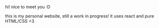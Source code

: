 hi! nice to meet you :D

this is my personal website, still a work in progress! it uses react and pure HTML/CSS <3
